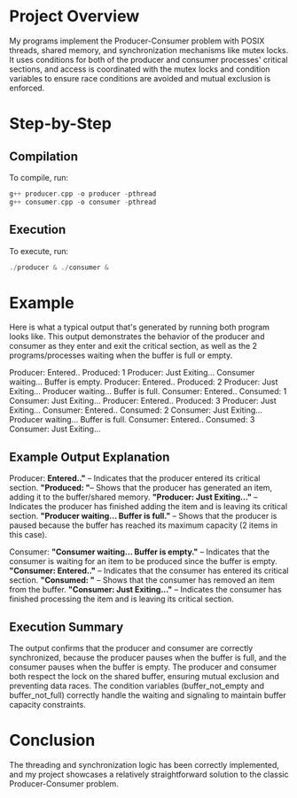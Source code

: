 # Project Overview

My programs implement the Producer-Consumer problem with POSIX threads, shared memory, and synchronization mechanisms like mutex locks. It uses conditions for both of the producer and consumer processes' critical sections, and access is coordinated with the mutex locks and condition variables to ensure race conditions are avoided and mutual exclusion is enforced.

# Step-by-Step

## Compilation

To compile, run:

```C++
g++ producer.cpp -o producer -pthread
g++ consumer.cpp -o consumer -pthread
```

## Execution

To execute, run:

```C++
./producer & ./consumer &
```

# Example

Here is what a typical output that's generated by running both program looks like. This output demonstrates the behavior of the producer and consumer as they enter and exit the critical section, as well as the 2 programs/processes waiting when the buffer is full or empty.

Producer: Entered..
Produced: 1
Producer: Just Exiting...
Consumer waiting... Buffer is empty.
Producer: Entered..
Produced: 2
Producer: Just Exiting...
Producer waiting... Buffer is full.
Consumer: Entered..
Consumed: 1
Consumer: Just Exiting...
Producer: Entered..
Produced: 3
Producer: Just Exiting...
Consumer: Entered..
Consumed: 2
Consumer: Just Exiting...
Producer waiting... Buffer is full.
Consumer: Entered..
Consumed: 3
Consumer: Just Exiting...

## Example Output Explanation

Producer: 
    **Entered.."** – Indicates that the producer entered its critical section.
    **"Produced: <item>"**– Shows that the producer has generated an item, adding it to the buffer/shared memory.
    **"Producer: Just Exiting..."** – Indicates the producer has finished adding the item and is leaving its critical section.
    **"Producer waiting... Buffer is full."** – Shows that the producer is paused because the buffer has reached its maximum capacity (2 items in this case).

Consumer: 
    **"Consumer waiting... Buffer is empty."** – Indicates that the consumer is waiting for an item to be produced since the buffer is empty.
    **"Consumer: Entered.."** – Indicates that the consumer has entered its critical section.
    **"Consumed: <item>"** – Shows that the consumer has removed an item from the buffer.
    **"Consumer: Just Exiting..."** – Indicates the consumer has finished processing the item and is leaving its critical section.

## Execution Summary

The output confirms that the producer and consumer are correctly synchronized, because the producer pauses when the buffer is full, and the consumer pauses when the buffer is empty. 
The producer and consumer both respect the lock on the shared buffer, ensuring mutual exclusion and preventing data races. The condition variables (buffer_not_empty and buffer_not_full) correctly handle the waiting and signaling to maintain buffer capacity constraints.

# Conclusion

The threading and synchronization logic has been correctly implemented, and my project showcases a relatively straightforward solution to the classic Producer-Consumer problem.

